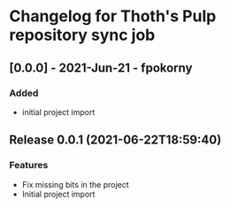 # Changelog for Thoth's Pulp repository sync job

## [0.0.0] - 2021-Jun-21 - fpokorny

### Added

* initial project import

## Release 0.0.1 (2021-06-22T18:59:40)
### Features
* Fix missing bits in the project
* Initial project import
